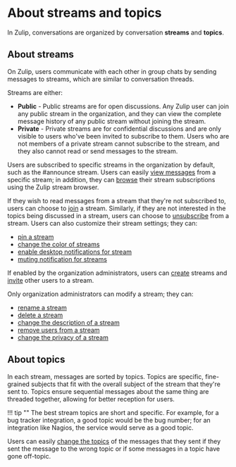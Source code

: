 # About streams and topics

In Zulip, conversations are organized by conversation **streams** and
**topics**.

## About streams
On Zulip, users communicate with each other in group chats by sending
messages to streams, which are similar to conversation threads.

Streams are either:

* **Public** - Public streams are for open discussions. Any Zulip user can
join any public stream in the organization, and they can view the complete
message history of any public stream without joining the stream.
* **Private** - Private streams are for confidential discussions and are
only visible to users who've been invited to subscribe to them. Users who
are not members of a private stream cannot subscribe to the stream, and
they also cannot read or send messages to the stream.

Users are subscribed to specific streams in the organization by default,
such as the #announce stream. Users can easily
[view messages](/help/reading-messages-by-stream-or-topic) from a specific stream;
in addition, they can
[browse](/help/browse-and-subscribe-to-streams#browse-streams) their stream
subscriptions using the Zulip stream browser.

If they wish to read messages from a stream that they're not subscribed to,
users can choose to
[join](/help/browse-and-subscribe-to-streams#subscribing-to-streams) a
stream. Similarly, if they are not interested in the topics being discussed
in a stream, users can choose to
[unsubscribe](/help/unsubscribe-from-a-stream) from a stream.  Users can
also customize their stream settings; they can:

* [pin a stream](/help/pin-a-stream)
* [change the color of streams](/help/change-the-color-of-a-stream)
* [enable desktop notifications for stream](/help/configure-desktop-notifications)
* [muting notification for streams](/help/mute-a-stream)

If enabled by the organization administrators, users can
[create](/help/create-a-stream) streams and
[invite](/help/add-or-remove-users-from-a-stream) other users to a stream.

Only organization administrators can modify a stream; they can:

* [rename a stream](/help/rename-a-stream)
* [delete a stream](/help/delete-a-stream)
* [change the description of a stream](/help/change-the-stream-description)
* [remove users from a stream](/help/add-or-remove-users-from-a-stream#remove-someone-from-a-stream)
* [change the privacy of a stream](/help/change-the-privacy-of-a-stream)

## About topics

In each stream, messages are sorted by topics. Topics are specific,
fine-grained subjects that fit with the overall subject of the stream that
they're sent to. Topics ensure sequential messages about the same thing are
threaded together, allowing for better reception for users.

!!! tip ""
    The best stream topics are short and specific. For example, for a bug
    tracker integration, a good topic would be the bug number; for an
    integration like Nagios, the service would serve as a good topic.

Users can easily [change the topics](/help/change-the-topic-of-a-message) of
the messages that they sent if they sent the message to the wrong topic or
if some messages in a topic have gone off-topic.

